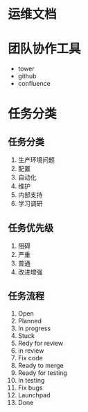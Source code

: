 # 运维文档

# 团队协作工具
* tower
* github
* confluence

# 任务分类
## 任务分类
1. 生产环境问题
2. 配置
3. 自动化
4. 维护
5. 内部支持
6. 学习调研
## 任务优先级
1. 阻碍
2. 严重
3. 普通
4. 改进增强
## 任务流程
1. Open
2. Planned
3. In progress
4. Stuck
5. Redy for review
6. in review
7. Fix code
8. Ready to merge
9. Ready for testing
10. In testing
11. Fix bugs
12. Launchpad
13. Done

